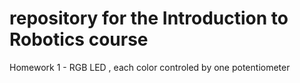 # repository for the Introduction to Robotics course
Homework 1 - RGB LED , each color controled by one potentiometer
